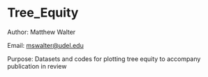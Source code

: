 # Tree_Equity
Author: Matthew Walter

Email: mswalter@udel.edu

Purpose: Datasets and codes for plotting tree equity to accompany publication in review
